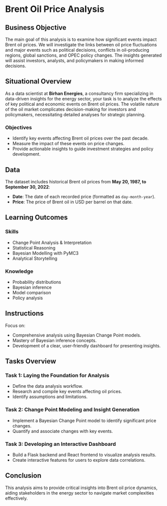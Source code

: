 # Brent Oil Price Analysis

## Business Objective
The main goal of this analysis is to examine how significant events impact Brent oil prices. We will investigate the links between oil price fluctuations and major events such as political decisions, conflicts in oil-producing regions, global sanctions, and OPEC policy changes. The insights generated will assist investors, analysts, and policymakers in making informed decisions.

## Situational Overview
As a data scientist at **Birhan Energies**, a consultancy firm specializing in data-driven insights for the energy sector, your task is to analyze the effects of key political and economic events on Brent oil prices. The volatile nature of the oil market complicates decision-making for investors and policymakers, necessitating detailed analyses for strategic planning.

### Objectives
- Identify key events affecting Brent oil prices over the past decade.
- Measure the impact of these events on price changes.
- Provide actionable insights to guide investment strategies and policy development.

## Data
The dataset includes historical Brent oil prices from **May 20, 1987, to September 30, 2022**:
- **Date**: The date of each recorded price (formatted as `day-month-year`).
- **Price**: The price of Brent oil in USD per barrel on that date.

## Learning Outcomes
### Skills
- Change Point Analysis & Interpretation
- Statistical Reasoning
- Bayesian Modelling with PyMC3
- Analytical Storytelling

### Knowledge
- Probability distributions
- Bayesian inference
- Model comparison
- Policy analysis 

## Instructions
Focus on:
- Comprehensive analysis using Bayesian Change Point models.
- Mastery of Bayesian inference concepts.
- Development of a clear, user-friendly dashboard for presenting insights.

## Tasks Overview
### Task 1: Laying the Foundation for Analysis
- Define the data analysis workflow.
- Research and compile key events affecting oil prices.
- Identify assumptions and limitations.

### Task 2: Change Point Modeling and Insight Generation
- Implement a Bayesian Change Point model to identify significant price changes.
- Quantify and associate changes with key events.

### Task 3: Developing an Interactive Dashboard
- Build a Flask backend and React frontend to visualize analysis results.
- Create interactive features for users to explore data correlations.

## Conclusion
This analysis aims to provide critical insights into Brent oil price dynamics, aiding stakeholders in the energy sector to navigate market complexities effectively.
